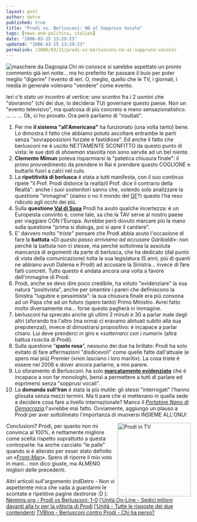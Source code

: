```yaml
---
layout: post
author: detro
published: true
title: "Prodi vs. Berlusconi: NO al Soppruso Vocale"
tags: [news-and-politics, italian]
date: "2006-03-15 13:29:23"
updated: "2006-03-15 13:29:23"
permalink: /2006/03/15/prodi-vs-berlusconi-no-al-soppruso-vocale/
---
```


<img src="http://www.tvblog.it/uploads/confrontoprodiberlusconi.JPG" alt="maschere da Dagospia" align="left" />
Chi mi conosce si sarebbe aspettato un pronto commento già ieri notte... ma ho preferito far passare il buio per poter meglio "digerire" l'evento di ieri. O, meglio, quello che le TV, i giornali, i media in generale volevano "vendere" come evento.

Ieri c'é stato un incontro al vertice: uno scontro fra i 2 uomini che "dovranno" (chi dei due, lo deciderai TU) governare questo paese. Non un "evento televisivo", ma qualcosa di più concreto e meno sensazionalistico.
...
...
...
Ok, ci ho provato. Ora però parliamo di "risultati".
<ol>
<li>Per me <strong>il sistema "all'Americana"</strong> ha funzionato (una volta tanto) bene. Lo dimostra il fatto che abbiamo potuto ascoltare entrambe le parti senza "sovrapposizioni forzate e fastidiose". Ed anche il fatto che berlusconi ne é uscito NETTAMENTE SCONFITTO da questo punto di vista: le sue doti di <em>showman</em> stavolta non sono servite ad un bel niente.</li>
<li><strong>Clemente Mimun</strong> poteva risparmiarsi la "patetica chiusura finale": il primo provvedimento da prendere in Rai é prendere questo COGLIONE e buttarlo fuori a calci nel culo.</li>
<li>La <strong>ripetitività di berlusca</strong> é stata a tutti manifesta, con il suo continuo ripete "il Prof. Prodi distorce la realtà/il Prof. dice il contrario della Realtà": anche i suoi sostenitori sanno che, volendo solo analizzare la questione "immagine" (siamo o no il mondo del <a href="http://it.wikipedia.org/wiki/Il_Grande_Fratello">GF</a>?) questo l'ha reso ridicolo agli occhi dei più.</li>
<li>Sulla <strong>questione <a href="http://it.wikipedia.org/wiki/Val_di_Susa">Val di Susa</a></strong> Prodi ha avuto qualche incertezza: é un Europeista convinto e, come tale, sa che la TAV serve al nostro paese per viaggiare CON l'Europa. Avrebbe però dovuto marcare più la mano sulla questione "prima si dialoga, poi si apre il cantiere".</li>
<li>E' davvero molto "<em>triste</em>" pensare che Prodi abbia avuto l'occasione di fare la <strong>battuta</strong> «<em>Di questo passo arriviamo ad accusare Garibaldi</em>»: non perché la battuta non ci stesse, ma perché sottolinea la assoluta mancanza di argomenti da parte di berlusca, che ha dedicato (dal punto di vista della comunicazione) tutta la sua legislatura (5 anni, più di quanti ne abbiano avuti Dalema e Prodi) ad accusare la Sinistra... invece di fare fatti concreti. Tutto questo é andata ancora una volta a favore dell'immagine di Prodi.</li>
<li>Prodi, anche se devo dire poco credibile, ha voluto "evidenziare" la sua natura "positivista", anche per smentire i pareri che definiscono la Sinistra "lugubre e pessimista": la sua chiusura finale era più consona ad un Papa che ad un futuro (spero tanto) Primo Ministro. Avrei fatto molto diversamente ma... forse questo pagherà in immagine.</li>
<li>berlusconi ha sprecato anche gli ultimi 2 minuti e 30 a parlar male degli altri (sforando tra l'altro (ma ormai ci eravamo abituati subito alla sua prepotenza)), invece di dimostrarsi propositivo: é incapace a parlar chiaro. Lui deve prenderci in giro e «<em>sotterrarci con i numeri</em>» (altra battua riuscita di Prodi).</li> 
<li>Sulla questione "<strong>quote rosa</strong>", nessuno dei due ha brillato: Prodi ha solo evitato di fare affermazioni "disdicevoli" come quelle fatte dall'attuale (e spero mai più) Premier («non lasciano i loro mariti»). La cosa triste é essere nel 2006 e dover ancora parlarne, a mio parere.</li>
<li>Lo sforamento di Berlusconi: ha solo <ins datetime="2006-03-15T12:10:06+00:00"><strong>marcatamente evidenziato</strong></ins> che é incapace a non far monologhi, bensì a permettere a tutti di parlare ed esprimersi senza "sopprusi vocali".</li>
<li>La <strong>domanda sull'Iran</strong> é stata la più inutile: gli stessi "interrogati" l'hanno glissata senza mezzi termini. Ma ti pare che si mettevano in quella sede a decidere cosa fare a livello internazionale? Manco il <a href="http://www.google.it/search?hl=it&safe=off&q=Portatore+Nano+di+Democrazia&btnG=Cerca&meta="><em>Portatore Nano di Democrazia</em></a> l'avrebbe mai fatto. Ovviamente, aggiungo un plauso a Prodi per aver sottolineato l'importanza di muoversi INSIEME ALL'ONU!</li>
</ol>
<img src="http://www.unita.it/images/2006marzo/0315sfida.jpg" alt="Prodi in TV" align="right" width="200" />
Conclusioni?
Prodi, per quanto non mi convinca al 100%, é nettamente migliore come scelta rispetto soprattutto a questa controparte: ha anche cacciato "le palle" quando si é alterato per esser stato definito un «<a href="http://en.wikipedia.org/wiki/Front_man">Front-Man</a>». Spero di riporre il mio voto in mani... non dico giuste, ma ALMENO migliori delle precedenti.

Altri articoli sull'argomento (ndDetro - Non vi aspetterete mica che vada a guardarmi le scontate e ripetitive pagine destrorse :D ):
<a href="http://blog.neminis.org/prodi-vs-berlusconi-1-0.xhtml">Neminis.org - Prodi vs Berlusconi: 1-0</a>
<a href="http://www.unita.it/index.asp?SEZIONE_COD=HP&TOPIC_TIPO=&TOPIC_ID=48002">l'Unità On-Line - Sedici milioni davanti alla tv per la vittoria di Prodi</a>
<a href="http://www.unita.it/index.asp?topic_tipo=&topic_id=47998">l'Unità - Tutte le risposte dei due contendenti</a>
<a href="http://www.tvblog.it/post/1903/berlusconi-contro-prodi-chi-ha-perso">TVBlog - Berlusconi contro Prodi - Chi ha perso?</a>
